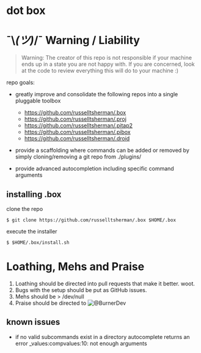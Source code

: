 # dot box

# ¯\\_(ツ)_/¯ Warning / Liability
> Warning:
The creator of this repo is not responsible if your machine ends up in a state you are not happy with.
If you are concerned, look at the code to review everything this will do to your machine :)


repo goals:

- greatly improve and consolidate the following repos into a single pluggable toolbox
  * https://github.com/russelltsherman/.box
  * https://github.com/russelltsherman/.proj
  * https://github.com/russelltsherman/.pitap2
  * https://github.com/russelltsherman/.pibox
  * https://github.com/russelltsherman/.droid


- provide a scaffolding where commands can be added or removed by simply cloning/removing a git repo from ./plugins/
- provide advanced autocompletion including specific command arguments


## installing .box


clone the repo
```
$ git clone https://github.com/russelltsherman/.box $HOME/.box
```

execute the installer
```
$ $HOME/.box/install.sh
```


# Loathing, Mehs and Praise
1. Loathing should be directed into pull requests that make it better. woot.
2. Bugs with the setup should be put as GitHub issues.
3. Mehs should be > /dev/null
4. Praise should be directed to ![@BurnerDev](https://img.shields.io/twitter/follow/BurnerDev.svg?style=social&label=@BurnerDev)


## known issues
- if no valid subcommands exist in a directory autocomplete returns an error _values:compvalues:10: not enough arguments
